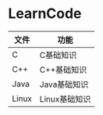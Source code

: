 # LearnCode
|文件			|功能					|
|---------------|-----------------------|
|C				|C基础知识	         | 
|C++			|C++基础知识	         |
|Java			|Java基础知识		 |
|Linux             |Linux基础知识         |

